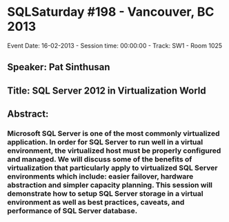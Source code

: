 # SQLSaturday #198 - Vancouver, BC 2013
Event Date: 16-02-2013 - Session time: 00:00:00 - Track: SW1 - Room 1025
## Speaker: Pat Sinthusan
## Title: SQL Server 2012 in Virtualization World
## Abstract:
### Microsoft SQL Server is one of the most commonly virtualized application.  In order for SQL Server to run well in a virtual environment, the virtualized host must be properly configured and managed.  We will discuss some of the benefits of virtualization that particularly apply to virtualized SQL Server environments which include: easier failover, hardware abstraction and simpler capacity planning.  This session will demonstrate how to setup SQL Server storage in a virtual environment as well as best practices, caveats, and performance of SQL Server database.

